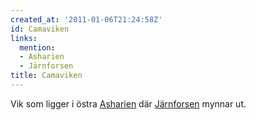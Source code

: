 ```yaml
---
created_at: '2011-01-06T21:24:58Z'
id: Camaviken
links:
  mention:
  - Asharien
  - Järnforsen
title: Camaviken
---
```


Vik som ligger i östra [Asharien] där [Järnforsen] mynnar ut.

  [Asharien]: Asharien
  [Järnforsen]: Järnforsen
